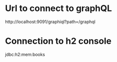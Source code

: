 # Url to connect to graphQL
http://localhost:9091/graphiql?path=/graphql

# Connection to h2 console
jdbc:h2:mem:books




